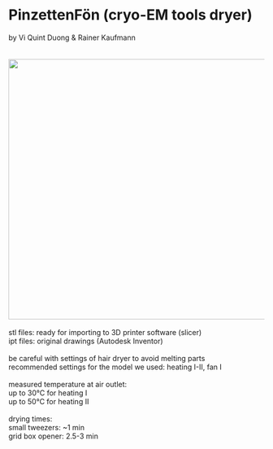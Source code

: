 # PinzettenFön (cryo-EM tools dryer)
by Vi Quint Duong & Rainer Kaufmann
<br><br><br>
<img src="https://raw.githubusercontent.com/rainerkaufmann/PinzettenFoen/master/PinzettenF%C3%B6n2-b_separated.png" width="512">
<br><br>
stl files: ready for importing to 3D printer software (slicer)
<br>
ipt files: original drawings (Autodesk Inventor)
<br><br>
be careful with settings of hair dryer to avoid melting parts
<br>
recommended settings for the model we used: heating I-II, fan I
<br><br>
measured temperature at air outlet:
<br>
up to 30°C for heating I
<br>
up to 50°C for heating II
<br><br>
drying times:
<br>
small tweezers: ~1 min
<br>
grid box opener: 2.5-3 min
<br><br>

